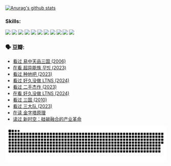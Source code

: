
[![Anurag's github stats](https://github-readme-stats.vercel.app/api?username=w940853815)](https://github.com/anuraghazra/github-readme-stats)

### Skills:

<code><img height="32" src="https://cdn.jsdelivr.net/npm/simple-icons@v5/icons/python.svg"></code>
<code><img height="32" src="https://cdn.jsdelivr.net/npm/simple-icons@v5/icons/javascript.svg"></code>
<code><img height="32" src="https://cdn.jsdelivr.net/npm/simple-icons@v5/icons/django.svg"></code>
<code><img height="32" src="https://cdn.jsdelivr.net/npm/simple-icons@v5/icons/flask.svg"></code>
<code><img height="32" src="https://cdn.jsdelivr.net/npm/simple-icons@v5/icons/vuetify.svg"></code>
<code><img height="32" src="https://cdn.jsdelivr.net/npm/simple-icons@v5/icons/git.svg"></code>
<code><img height="32" src="https://cdn.jsdelivr.net/npm/simple-icons@v5/icons/docker.svg"></code>
<code><img height="32" src="https://cdn.jsdelivr.net/npm/simple-icons@v5/icons/postgresql.svg"></code>
<code><img height="32" src="https://cdn.jsdelivr.net/npm/simple-icons@v5/icons/elasticsearch.svg"></code>
<code><img height="32" src="https://cdn.jsdelivr.net/npm/simple-icons@v5/icons/macos.svg"></code>
<code><img height="32" src="https://cdn.jsdelivr.net/npm/simple-icons@v5/icons/linux.svg"></code>

### 🗣 豆瓣:

<!-- DOUBAN-ACTIVITIES:START -->
- [看过 易中天品三国‎ (2006)](https://www.douban.com/people/136069238/status/4529910812/?_i=09050603)
- [在看 超异能族 무빙‎ (2023)](https://www.douban.com/people/136069238/status/4527291077/?_i=09050603)
- [看过 种地吧‎ (2023)](https://www.douban.com/people/136069238/status/4527289637/?_i=09050603)
- [看过 好久没做 LTNS‎ (2024)](https://www.douban.com/people/136069238/status/4527289515/?_i=09050603)
- [看过 二手杰作‎ (2023)](https://www.douban.com/people/136069238/status/4522502716/?_i=09050603)
- [在看 好久没做 LTNS‎ (2024)](https://www.douban.com/people/136069238/status/4521969883/?_i=09050603)
- [看过 三国‎ (2010)](https://www.douban.com/people/136069238/status/4521634661/?_i=09050603)
- [看过 三大队‎ (2023)](https://www.douban.com/people/136069238/status/4510323325/?_i=09050603)
- [在读 金字塔原理](https://www.douban.com/people/136069238/status/4507497587/?_i=09050603)
- [读过 新时空：硅碳融合的产业革命](https://www.douban.com/people/136069238/status/4506659177/?_i=09050603)
<!-- DOUBAN-ACTIVITIES:END -->


![Snake animation](https://raw.githubusercontent.com/w940853815/w940853815/output/github-contribution-grid-snake.svg)

<!--
**w940853815/w940853815** is a ✨ _special_ ✨ repository because its `README.md` (this file) appears on your GitHub profile.

Here are some ideas to get you started:

- 🔭 I’m currently working on ...
- 🌱 I’m currently learning ...
- 👯 I’m looking to collaborate on ...
- 🤔 I’m looking for help with ...
- 💬 Ask me about ...
- 📫 How to reach me: ...
- 😄 Pronouns: ...
- ⚡ Fun fact: ...
-->
